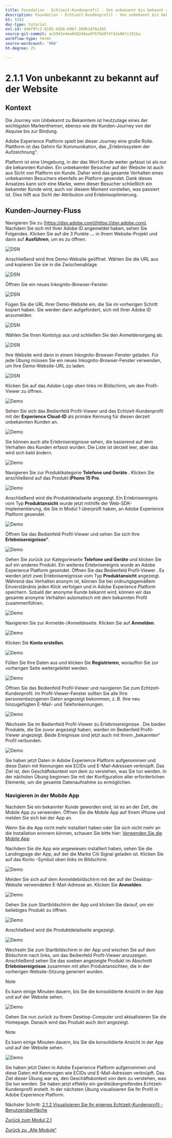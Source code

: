 ```yaml
---
title: Foundation - Echtzeit-Kundenprofil - Von unbekannt bis bekannt auf der Website
description: Foundation - Echtzeit-Kundenprofil - Von unbekannt bis bekannt auf der Website
kt: 5342
doc-type: tutorial
exl-id: ddbf97c2-8105-42b6-b9bf-209b1df6a3b5
source-git-commit: acb941e4ee668248ae0767bb9f4f42e067c181ba
workflow-type: tm+mt
source-wordcount: '968'
ht-degree: 2%

---
```


# 2.1.1 Von unbekannt zu bekannt auf der Website

## Kontext

Die Journey von Unbekannt zu Bekanntem ist heutzutage eines der wichtigsten Markenthemen, ebenso wie die Kunden-Journey von der Akquise bis zur Bindung.

Adobe Experience Platform spielt bei dieser Journey eine große Rolle. Plattform ist das Gehirn für Kommunikation, das „Erlebnissystem der Aufzeichnung“.

Platform ist eine Umgebung, in der das Wort Kunde weiter gefasst ist als nur die bekannten Kunden. Ein unbekannter Besucher auf der Website ist auch aus Sicht von Platform ein Kunde. Daher wird das gesamte Verhalten eines unbekannten Besuchers ebenfalls an Platform gesendet. Dank dieses Ansatzes kann sich eine Marke, wenn dieser Besucher schließlich ein bekannter Kunde wird, auch vor diesem Moment vorstellen, was passiert ist. Dies hilft aus Sicht der Attribution und Erlebnisoptimierung.

## Kunden-Journey-Fluss

Navigieren Sie zu [https://dsn.adobe.com](https://dsn.adobe.com). Nachdem Sie sich mit Ihrer Adobe ID angemeldet haben, sehen Sie Folgendes. Klicken Sie auf die 3 Punkte **…** in Ihrem Website-Projekt und dann auf **Ausführen**, um es zu öffnen.

![DSN](./../../datacollection/module1.1/images/web8.png)

Anschließend wird Ihre Demo-Website geöffnet. Wählen Sie die URL aus und kopieren Sie sie in die Zwischenablage.

![DSN](../../gettingstarted/gettingstarted/images/web3.png)

Öffnen Sie ein neues Inkognito-Browser-Fenster.

![DSN](../../gettingstarted/gettingstarted/images/web4.png)

Fügen Sie die URL Ihrer Demo-Website ein, die Sie im vorherigen Schritt kopiert haben. Sie werden dann aufgefordert, sich mit Ihrer Adobe ID anzumelden.

![DSN](../../gettingstarted/gettingstarted/images/web5.png)

Wählen Sie Ihren Kontotyp aus und schließen Sie den Anmeldevorgang ab.

![DSN](../../gettingstarted/gettingstarted/images/web6.png)

Ihre Website wird dann in einem Inkognito-Browser-Fenster geladen. Für jede Übung müssen Sie ein neues Inkognito-Browser-Fenster verwenden, um Ihre Demo-Website-URL zu laden.

![DSN](../../gettingstarted/gettingstarted/images/web7.png)

Klicken Sie auf das Adobe-Logo oben links im Bildschirm, um den Profil-Viewer zu öffnen.

![Demo](../../datacollection/module1.2/images/pv1.png)

Sehen Sie sich das Bedienfeld Profil-Viewer und das Echtzeit-Kundenprofil mit der **Experience Cloud-ID** als primäre Kennung für diesen derzeit unbekannten Kunden an.

![Demo](../../datacollection/module1.2/images/pv2.png)

Sie können auch alle Erlebnisereignisse sehen, die basierend auf dem Verhalten des Kunden erfasst wurden. Die Liste ist derzeit leer, aber das wird sich bald ändern.

![Demo](../../datacollection/module1.2/images/pv3.png)

Navigieren Sie zur Produktkategorie **Telefone und Geräte** . Klicken Sie anschließend auf das Produkt **iPhone 15 Pro**.

![Demo](../../datacollection/module1.2/images/pv4.png)

Anschließend wird die Produktdetailseite angezeigt. Ein Erlebnisereignis vom Typ **Produktansicht** wurde jetzt mithilfe der Web-SDK-Implementierung, die Sie in Modul 1 überprüft haben, an Adobe Experience Platform gesendet.

![Demo](../../datacollection/module1.2/images/pv5.png)

Öffnen Sie das Bedienfeld Profil-Viewer und sehen Sie sich Ihre **Erlebnisereignisse“**.

![Demo](../../datacollection/module1.2/images/pv6.png)

Gehen Sie zurück zur Kategorieseite **Telefone und Geräte** und klicken Sie auf ein anderes Produkt. Ein weiteres Erlebnisereignis wurde an Adobe Experience Platform gesendet. Öffnen Sie das Bedienfeld Profil-Viewer . Es werden jetzt zwei Erlebnisereignisse vom Typ **Produktansicht** angezeigt. Während das Verhalten anonym ist, können Sie bei ordnungsgemäßem Einverständnis jeden Klick verfolgen und in Adobe Experience Platform speichern. Sobald der anonyme Kunde bekannt wird, können wir das gesamte anonyme Verhalten automatisch mit dem bekannten Profil zusammenführen.

![Demo](../../datacollection/module1.2/images/pv7.png)

Navigieren Sie zur Anmelde-/Anmeldeseite. Klicken Sie auf **Anmelden**.

![Demo](../../datacollection/module1.2/images/pv8.png)

Klicken Sie **Konto erstellen**.

![Demo](../../datacollection/module1.2/images/pv9.png)

Füllen Sie Ihre Daten aus und klicken Sie **Registrieren**, woraufhin Sie zur vorherigen Seite weitergeleitet werden.

![Demo](../../datacollection/module1.2/images/pv10.png)

Öffnen Sie das Bedienfeld Profil-Viewer und navigieren Sie zum Echtzeit-Kundenprofil. Im Profil-Viewer-Fenster sollten Sie alle Ihre personenbezogenen Daten angezeigt bekommen, z. B. Ihre neu hinzugefügten E-Mail- und Telefonkennungen.

![Demo](../../datacollection/module1.2/images/pv11.png)

Wechseln Sie im Bedienfeld Profil-Viewer zu Erlebnisereignisse . Die beiden Produkte, die Sie zuvor angezeigt haben, werden im Bedienfeld Profil-Viewer angezeigt. Beide Ereignisse sind jetzt auch mit Ihrem „bekannten“ Profil verbunden.

![Demo](../../datacollection/module1.2/images/pv12.png)

Sie haben jetzt Daten in Adobe Experience Platform aufgenommen und diese Daten mit Kennungen wie ECIDs und E-Mail-Adressen verknüpft. Das Ziel ist, den Geschäftskontext von dem zu verstehen, was Sie tun werden. In der nächsten Übung beginnen Sie mit der Konfiguration aller erforderlichen Elemente, um die gesamte Datenaufnahme zu ermöglichen.

### Navigieren in der Mobile App

Nachdem Sie ein bekannter Kunde geworden sind, ist es an der Zeit, die Mobile App zu verwenden. Öffnen Sie die Mobile App auf Ihrem iPhone und melden Sie sich bei der App an.

Wenn Sie die App nicht mehr installiert haben oder Sie sich nicht mehr an die Installation erinnern können, schauen Sie bitte hier: [Verwenden Sie die Mobile App](../../gettingstarted/gettingstarted/ex5.md)

Nachdem Sie die App wie angewiesen installiert haben, sehen Sie die Landingpage der App, auf der die Marke Citi Signal geladen ist. Klicken Sie auf das Konto -Symbol oben links im Bildschirm.

![Demo](./images/app_hp1.png)

Melden Sie sich auf dem Anmeldebildschirm mit der auf der Desktop-Website verwendeten E-Mail-Adresse an. Klicken Sie **Anmelden**.

![Demo](./images/app_acc.png)

Gehen Sie zum Startbildschirm der App und klicken Sie darauf, um ein beliebiges Produkt zu öffnen.

![Demo](./images/app_hp.png)

Anschließend wird die Produktdetailseite angezeigt.

![Demo](./images/app_galaxy.png)

Wechseln Sie zum Startbildschirm in der App und wischen Sie auf dem Bildschirm nach links, um das Bedienfeld Profil-Viewer anzuzeigen. Anschließend sehen Sie das soeben angezeigte Produkt im Abschnitt **Erlebnisereignisse** zusammen mit allen Produktansichten, die in der vorherigen Website-Sitzung generiert wurden.

>[!NOTE]
>
>Es kann einige Minuten dauern, bis Sie die konsolidierte Ansicht in der App und auf der Website sehen.

![Demo](./images/app_after_galaxy.png)

Gehen Sie nun zurück zu Ihrem Desktop-Computer und aktualisieren Sie die Homepage. Danach wird das Produkt auch dort angezeigt.

>[!NOTE]
>
>Es kann einige Minuten dauern, bis Sie die konsolidierte Ansicht in der App und auf der Website sehen.

![Demo](./images/web_x_aftermobile.png)

Sie haben jetzt Daten in Adobe Experience Platform aufgenommen und diese Daten mit Kennungen wie ECIDs und E-Mail-Adressen verknüpft. Das Ziel dieser Übung war es, den Geschäftskontext von dem zu verstehen, was Sie tun werden. Sie haben jetzt effektiv ein geräteübergreifendes Echtzeit-Kundenprofil erstellt. In der nächsten Übung visualisieren Sie Ihr Profil in Adobe Experience Platform.

Nächster Schritt: [2.1.2 Visualisieren Sie Ihr eigenes Echtzeit-Kundenprofil - Benutzeroberfläche](./ex2.md)

[Zurück zum Modul 2.1](./real-time-customer-profile.md)

[Zurück zu „Alle Module“](../../../overview.md)
